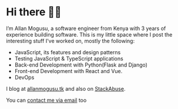 # Hi there 👋🏽

I’m Allan Mogusu, a software engineer from Kenya with 3 years of experience building software.
This is my little space where I post the interesting stuff I've worked on, mostly the following:

- JavaScript, its features and design patterns
- Testing JavaScript & TypeScript applications
- Back-end Development with Python(Flask and Django)
- Front-end Development with React and Vue.
- DevOps

I blog at [allanmogusu.tk](https://allanmogusu.tk) and also on [StackAbuse](https://stackabuse.com).

You can [contact me via email](mailto:allannelly690@gmail.com) too
